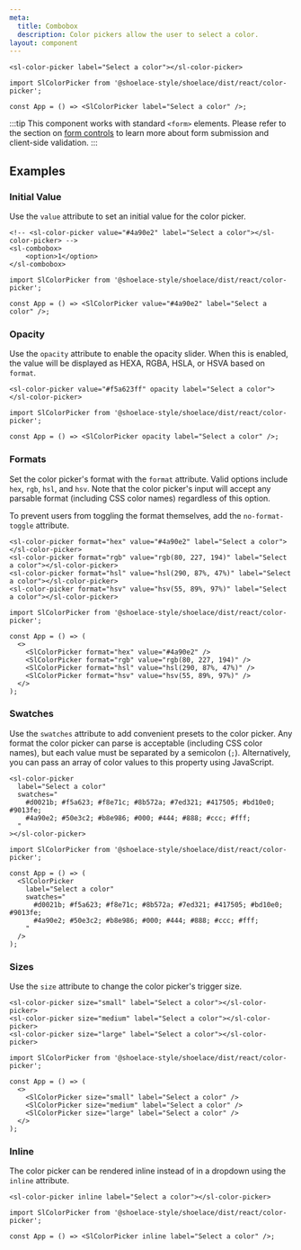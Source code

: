 ```yaml
---
meta:
  title: Combobox
  description: Color pickers allow the user to select a color.
layout: component
---
```


```html:preview
<sl-color-picker label="Select a color"></sl-color-picker>
```

```jsx:react
import SlColorPicker from '@shoelace-style/shoelace/dist/react/color-picker';

const App = () => <SlColorPicker label="Select a color" />;
```

:::tip
This component works with standard `<form>` elements. Please refer to the section on [form controls](/getting-started/form-controls) to learn more about form submission and client-side validation.
:::

## Examples

### Initial Value

Use the `value` attribute to set an initial value for the color picker.

```html:preview
<!-- <sl-color-picker value="#4a90e2" label="Select a color"></sl-color-picker> -->
<sl-combobox>
    <option>1</option>
</sl-combobox>
```

```jsx:react
import SlColorPicker from '@shoelace-style/shoelace/dist/react/color-picker';

const App = () => <SlColorPicker value="#4a90e2" label="Select a color" />;
```

### Opacity

Use the `opacity` attribute to enable the opacity slider. When this is enabled, the value will be displayed as HEXA, RGBA, HSLA, or HSVA based on `format`.

```html:preview
<sl-color-picker value="#f5a623ff" opacity label="Select a color"></sl-color-picker>
```

```jsx:react
import SlColorPicker from '@shoelace-style/shoelace/dist/react/color-picker';

const App = () => <SlColorPicker opacity label="Select a color" />;
```

### Formats

Set the color picker's format with the `format` attribute. Valid options include `hex`, `rgb`, `hsl`, and `hsv`. Note that the color picker's input will accept any parsable format (including CSS color names) regardless of this option.

To prevent users from toggling the format themselves, add the `no-format-toggle` attribute.

```html:preview
<sl-color-picker format="hex" value="#4a90e2" label="Select a color"></sl-color-picker>
<sl-color-picker format="rgb" value="rgb(80, 227, 194)" label="Select a color"></sl-color-picker>
<sl-color-picker format="hsl" value="hsl(290, 87%, 47%)" label="Select a color"></sl-color-picker>
<sl-color-picker format="hsv" value="hsv(55, 89%, 97%)" label="Select a color"></sl-color-picker>
```

```jsx:react
import SlColorPicker from '@shoelace-style/shoelace/dist/react/color-picker';

const App = () => (
  <>
    <SlColorPicker format="hex" value="#4a90e2" />
    <SlColorPicker format="rgb" value="rgb(80, 227, 194)" />
    <SlColorPicker format="hsl" value="hsl(290, 87%, 47%)" />
    <SlColorPicker format="hsv" value="hsv(55, 89%, 97%)" />
  </>
);
```

### Swatches

Use the `swatches` attribute to add convenient presets to the color picker. Any format the color picker can parse is acceptable (including CSS color names), but each value must be separated by a semicolon (`;`). Alternatively, you can pass an array of color values to this property using JavaScript.

```html:preview
<sl-color-picker
  label="Select a color"
  swatches="
    #d0021b; #f5a623; #f8e71c; #8b572a; #7ed321; #417505; #bd10e0; #9013fe;
    #4a90e2; #50e3c2; #b8e986; #000; #444; #888; #ccc; #fff;
  "
></sl-color-picker>
```

```jsx:react
import SlColorPicker from '@shoelace-style/shoelace/dist/react/color-picker';

const App = () => (
  <SlColorPicker
    label="Select a color"
    swatches="
      #d0021b; #f5a623; #f8e71c; #8b572a; #7ed321; #417505; #bd10e0; #9013fe;
      #4a90e2; #50e3c2; #b8e986; #000; #444; #888; #ccc; #fff;
    "
  />
);
```

### Sizes

Use the `size` attribute to change the color picker's trigger size.

```html:preview
<sl-color-picker size="small" label="Select a color"></sl-color-picker>
<sl-color-picker size="medium" label="Select a color"></sl-color-picker>
<sl-color-picker size="large" label="Select a color"></sl-color-picker>
```

```jsx:react
import SlColorPicker from '@shoelace-style/shoelace/dist/react/color-picker';

const App = () => (
  <>
    <SlColorPicker size="small" label="Select a color" />
    <SlColorPicker size="medium" label="Select a color" />
    <SlColorPicker size="large" label="Select a color" />
  </>
);
```

### Inline

The color picker can be rendered inline instead of in a dropdown using the `inline` attribute.

```html:preview
<sl-color-picker inline label="Select a color"></sl-color-picker>
```

```jsx:react
import SlColorPicker from '@shoelace-style/shoelace/dist/react/color-picker';

const App = () => <SlColorPicker inline label="Select a color" />;
```